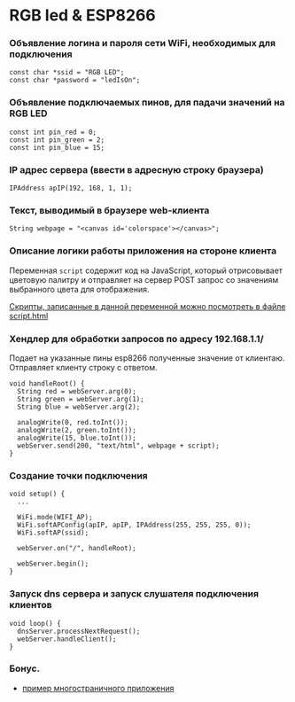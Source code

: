 # RGB led & ESP8266

### Объявление логина и пароля сети WiFi, необходимых для подключения

```
const char *ssid = "RGB LED";
const char *password = "ledIsOn";
```

### Объявление подключаемых пинов, для падачи значений на RGB LED
```
const int pin_red = 0;
const int pin_green = 2;
const int pin_blue = 15;
```

### IP адрес сервера (ввести в адресную строку браузера)
```
IPAddress apIP(192, 168, 1, 1);
```

### Текст, выводимый в браузере web-клиента
```
String webpage = "<canvas id='colorspace'></canvas>";
```

### Описание логики работы приложения на стороне клиента
Переменная ```script``` содержит код на JavaScript, который отрисовывает цветовую палитру и отправляет на сервер POST запрос со значениям выбранного цвета для отображения.

[Скрипты, записанные в данной переменной можно посмотреть в файле script.html](https://github.com/s-kostyuk/crtv_club/blob/rgbled_esp8266/projects/2018_01_18_rgb_led_esp/script.js)


### Хендлер для обработки запросов по адресу 192.168.1.1/
Подает на указанные пины esp8266 полученные значение от клиентаю. Отправляет клиенту строку с ответом.
```
void handleRoot() {
  String red = webServer.arg(0);
  String green = webServer.arg(1);
  String blue = webServer.arg(2);
  
  analogWrite(0, red.toInt());
  analogWrite(2, green.toInt());
  analogWrite(15, blue.toInt());
  webServer.send(200, "text/html", webpage + script);
}
```

### Создание точки подключения
```
void setup() {
  ...
  
  WiFi.mode(WIFI_AP);
  WiFi.softAPConfig(apIP, apIP, IPAddress(255, 255, 255, 0));
  WiFi.softAP(ssid);

  webServer.on("/", handleRoot);

  webServer.begin();
}
```

### Запуск dns сервера и запуск слушателя подключения клиентов
```
void loop() {
  dnsServer.processNextRequest();
  webServer.handleClient();
}
```


### Бонус.
* [пример многостраничного приложения](https://github.com/s-kostyuk/crtv_club/tree/a6a0ed62261f00abcba2313d7b2450137fc7224a/projects/2018_01_18_rgb_led_esp)


